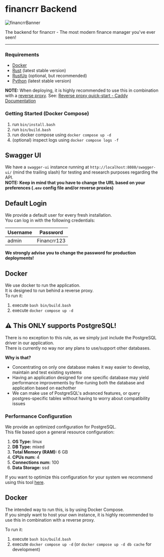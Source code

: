 # financrr Backend

![financrrBanner](https://github.com/financrr/backend/assets/48297101/9c959372-f276-4435-804a-dbd4e5acc0dc)

The backend for financrr - The most modern finance manager you've ever seen!

---

### Requirements

- [Docker](https://www.docker.com/)
- [Rust](https://www.rust-lang.org/)  (latest stable version)
- [RustUp](https://rustup.rs/) (optional, but recommended)
- [Python](https://www.python.org/) (latest stable version)

**NOTE:** When deploying, it is highly recommended to use this in combination with
a [reverse proxy](https://www.cloudflare.com/learning/cdn/glossary/reverse-proxy/#:~:text=A%20reverse%20proxy%20is%20a,security%2C%20performance%2C%20and%20reliability.).
See: [Reverse proxy quick-start - Caddy Documentation](https://caddyserver.com/docs/quick-starts/reverse-proxy)

### Getting Started (Docker Compose)

1. run `bin/install.bash`
2. run `bin/build.bash`
3. run docker compose using `docker compose up -d`
4. (optional) inspect logs using `docker compose logs -f`

## Swagger UI

We have a `swagger-ui` instance running at `http://localhost:8080/swagger-ui/` (mind the trailing slash) for testing and
research purposes regarding the API.<br>
**NOTE: Keep in mind that you have to change the URL based on your preferences (`.env` config file and/or reverse
proxies)**<br>

## Default Login

We provide a default user for every fresh installation.
<br>
You can log in with the following credentials:

| Username | Password    |
|----------|-------------|
| admin    | Financrr123 |

**We strongly advise you to change the password for production deployments!**

## Docker

We use docker to run the application.<br>
It is designed to run behind a reverse proxy.<br>
To run it:

1. execute `bash bin/build.bash`
2. execute `docker compose up -d`

## ⚠️ This ONLY supports PostgreSQL!

There is no exception to this rule, as we simply just include the PostgreSQL driver in our application.<br>
There is currently no way nor any plans to use/support other databases.

**Why is that?**<br>

- Concentrating on only one database makes it way easier to develop, maintain and test existing systems
- Having an application designed for one specific database may yield performance improvements by fine-tuning both the
  database and application based on eachother
- We can make use of PostgreSQL's advanced features, or query postgres-specific tables without having to worry about
  compatibility issues

### Performance Configuration

We provide an optimized configuration for PostgreSQL.
<br>
This file based upon a general resource configuration:

1. **OS Type:** linux
2. **DB Type:** mixed
3. **Total Memory (RAM):** 6 GB
4. **CPUs num:** 4
5. **Connections num:** 100
6. **Data Storage:** ssd

If you want to optimize this configuration for your system we recommend using this
tool [here](https://pgtune.leopard.in.ua/).

## Docker

The intended way to run this, is by using Docker Compose.<br>
If you simply want to host your own instance, it is highly recommended to use this in combination with a reverse proxy.

To run it:

1. execute `bash bin/build.bash`
2. execute `docker compose up -d` (or `docker compose up -d db cache` for development)
